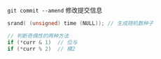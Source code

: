 
`git commit --amend` 修改提交信息

```cpp
srand( (unsigned) time (NULL)); // 生成随机数种子
```

```cpp
// 判断奇偶性的两种方法
if (*curr & 1)  // 位与
if (*curr % 2)  // 模2
```

